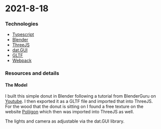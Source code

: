 # 2021-8-18

### Technologies
* [Typescript](https://www.typescriptlang.org/)
* [Blender](https://www.blender.org/)
* [ThreeJS](https://threejs.org/)
* [dat.GUI](https://github.com/dataarts/dat.gui)
* [GLTF](https://en.wikipedia.org/wiki/GlTF)
* [Webpack](https://webpack.js.org/)

### Resources and details

#### The Model
I built this simple donut in Blender following a tutorial from BlenderGuru on [Youtube](https://www.youtube.com/watch?v=TPrnSACiTJ4). I then exported it as a GLTF file and imported that into ThreeJS. For the wood that the donut is sitting on I found a free texture on the website [Poliigon](https://www.poliigon.com/texture/wood-planks-worn-33) which then was imported into ThreeJS as well.

The lights and camera as adjustable via the dat.GUI library.
